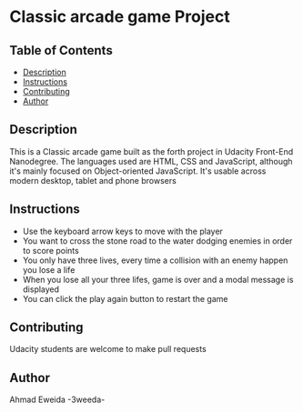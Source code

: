 # Classic arcade game Project

## Table of Contents
* [Description](#description)
* [Instructions](#instructions)
* [Contributing](#contributing)
* [Author](#author)

## Description

This is a Classic arcade game built as the forth project in Udacity
Front-End Nanodegree. The languages used are HTML, CSS and JavaScript,
although it's mainly focused on Object-oriented JavaScript.
It's  usable across modern desktop, tablet and phone browsers

## Instructions

* Use the keyboard arrow keys to move with the player
* You want to cross the stone road to the water dodging enemies in order to score points
* You only have three lives, every time a collision with an enemy happen you lose a life
* When you lose all your three lifes, game is over and a modal message is displayed
* You can click the play again button to restart the game

## Contributing

Udacity students are welcome to make pull requests

## Author

Ahmad Eweida -3weeda-
